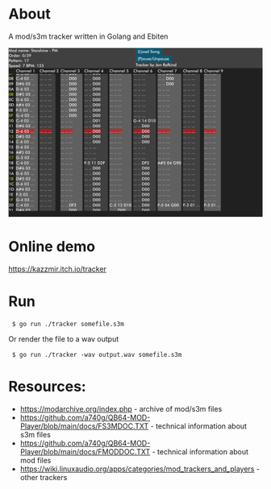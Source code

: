 # About

A mod/s3m tracker written in Golang and Ebiten

![tracker](./screenshot1.png)

# Online demo

https://kazzmir.itch.io/tracker

# Run

```
 $ go run ./tracker somefile.s3m
```

Or render the file to a wav output
```
 $ go run ./tracker -wav output.wav somefile.s3m
```

# Resources:

* https://modarchive.org/index.php - archive of mod/s3m files
* https://github.com/a740g/QB64-MOD-Player/blob/main/docs/FS3MDOC.TXT - technical information about s3m files
* https://github.com/a740g/QB64-MOD-Player/blob/main/docs/FMODDOC.TXT - technical information about mod files
* https://wiki.linuxaudio.org/apps/categories/mod_trackers_and_players - other trackers
